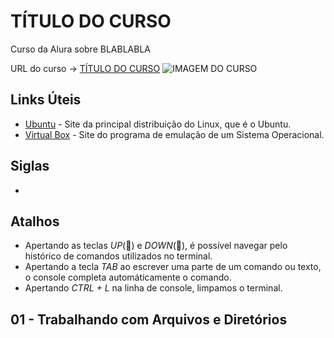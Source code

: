 # TÍTULO DO CURSO

Curso da Alura sobre BLABLABLA

URL do curso -> [TÍTULO DO CURSO]()
![IMAGEM DO CURSO]()

## Links Úteis
* [Ubuntu](https://ubuntu.com/desktop) - Site da principal distribuição do Linux, que é o Ubuntu.
* [Virtual Box](https://www.virtualbox.org/) - Site do programa de emulação de um Sistema Operacional.

## Siglas
*

## Atalhos
* Apertando as teclas *UP*(:arrow_up_small:) e *DOWN*(:arrow_down_small:), é possível navegar pelo histórico de comandos utilizados no terminal.
* Apertando a tecla *TAB* ao escrever uma parte de um comando ou texto, o console completa automáticamente o comando.
* Apertando *CTRL + L* na linha de console, limpamos o terminal.

## 01 - Trabalhando com Arquivos e Diretórios
